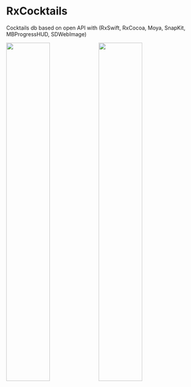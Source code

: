 # RxCocktails
Cocktails db based on open API with (RxSwift, RxCocoa, Moya, SnapKit, MBProgressHUD, SDWebImage)

<img src="https://user-images.githubusercontent.com/29354959/122420726-8fd2d300-cf94-11eb-8155-6b6dc3e5f72d.png" width=48%> <img src="https://user-images.githubusercontent.com/29354959/122420762-94978700-cf94-11eb-839e-ad8f30cc5085.png" width=48%>
